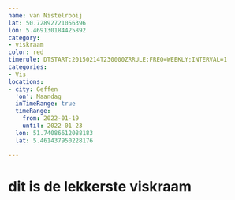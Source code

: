 ```yaml
---
name: van Nistelrooij
lat: 50.72892721056396
lon: 5.469130184425892
category:
- viskraam
color: red
timerule: DTSTART:20150214T230000ZRRULE:FREQ=WEEKLY;INTERVAL=1
categories:
- Vis
locations:
- city: Geffen
  'on': Maandag
  inTimeRange: true
  timeRange:
    from: 2022-01-19
    until: 2022-01-23
  lon: 51.74086612088183
  lat: 5.461437950228176

---
```

# dit is de lekkerste viskraam